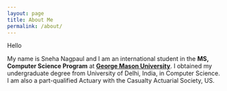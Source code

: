 ```yaml
---
layout: page
title: About Me
permalink: /about/
---
```


Hello 

My name is Sneha Nagpaul and I am an international student in the  **MS, Computer Science Program** at **[George Mason University](https://www2.gmu.edu/)**. I obtained my undergraduate degree from University of Delhi, India, in Computer Science. I am also a part-qualified Actuary with the Casualty Actuarial Society, US.